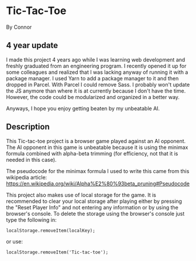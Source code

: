 # Tic-Tac-Toe
By Connor

## 4 year update

I made this project 4 years ago while I was learning web development and freshly graduated from an engineering program. I recently opened it up for some colleagues and realized that I was lacking anyway of running it with a package manager. I used Yarn to add a package manager to it and then dropped in Parcel. With Parcel I could remove Sass. I probably won't update the JS anymore than where it is at currently because I don't have the time. However, the code could be modularized and organized in a better way.

Anyways, I hope you enjoy getting beaten by my unbeatable AI.

## Description

This Tic-tac-toe project is a browser game played against an AI opponent. The AI opponent in this game is unbeatable because it is using the minimax formula combined with alpha-beta trimming (for efficiency, not that it is needed in this case).

The pseudocode for the minimax formula I used to write this came from this wikipedia article: https://en.wikipedia.org/wiki/Alpha%E2%80%93beta_pruning#Pseudocode

This project also makes use of local storage for the game. It is recommended to clear your local storage after playing either by pressing the "Reset Player Info" and not entering any information or by using the browser's console. To delete the storage using the browser's console just type the following in:

```
localStorage.removeItem(localKey);
```
or use: 

`localStorage.removeItem('Tic-tac-toe');`
